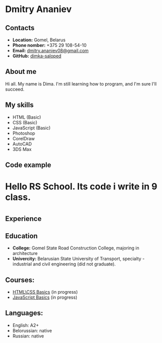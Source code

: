 # Dmitry Ananiev

## __Contacts__

- **Location:** Gomel, Belarus
- __Phone nomber:__ +375 29 108-54-10
- __Email:__ dmitry.ananiev08@gmail.com
- __GitHub:__ [dimka-saloped](https://github.com/dimka-saloped)

## __About me__
Hi all. My name is Dima. I'm still learning how to program, and I'm sure I'll succeed.

## __My skills__
- HTML (Basic)
- CSS (Basic)
- JavaScript (Basic)
- Photoshop
- CorelDraw
- AutoCAD
- 3DS Max

## __Code example__

  <html>
<body>
   <h1>Hello RS School. Its code i write in 9 class. <h1>
 </body>
   </html>


## __Experience__


## __Education__
- __College:__ Gomel State Road Construction College, majoring in architecture
- __Univercity:__ Belarusian State University of Transport, specialty - industrial and civil engineering (did not graduate).


## __Courses:__
- [HTML\CSS Basics](https://github.com/rolling-scopes-school/tasks/tree/master/stage0/modules/html-basics) (in progress)
- [JavaScript Basics](https://github.com/rolling-scopes-school/tasks/tree/master/stage0/modules/js-basics) (in progress)


## __Languages:__
- English: A2+
- Belorussian: native
- Russian: native



